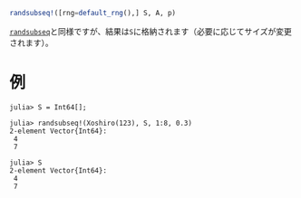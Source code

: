 ```julia
randsubseq!([rng=default_rng(),] S, A, p)
```

[`randsubseq`](@ref)と同様ですが、結果は`S`に格納されます（必要に応じてサイズが変更されます）。

# 例

```jldoctest
julia> S = Int64[];

julia> randsubseq!(Xoshiro(123), S, 1:8, 0.3)
2-element Vector{Int64}:
 4
 7

julia> S
2-element Vector{Int64}:
 4
 7
```
